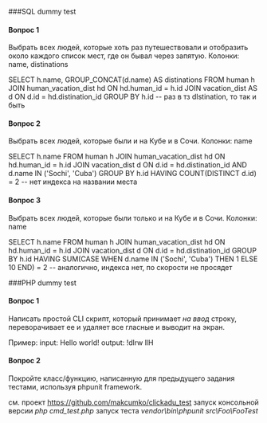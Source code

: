 ﻿###SQL dummy test
#### Вопрос 1
Выбрать всех людей, которые хоть раз путешествовали и отобразить около каждого список мест, где он бывал через запятую.
Колонки: name, distinations

SELECT h.name, GROUP_CONCAT(d.name) AS distinations
FROM human h
JOIN human_vacation_dist hd ON hd.human_id = h.id
JOIN vacation_dist AS d ON d.id = hd.distination_id
GROUP BY h.id
-- раз в тз dIstination, то так и быть


#### Вопрос 2
Выбрать всех людей, которые были и на Кубе и в Сочи.
Колонки: name

SELECT h.name
FROM human h 
JOIN human_vacation_dist hd ON hd.human_id = h.id
JOIN vacation_dist d ON d.id = hd.distination_id AND d.name IN ('Sochi', 'Cuba')
GROUP BY h.id
HAVING COUNT(DISTINCT d.id) = 2
-- нет индекса на названии места


#### Вопрос 3
Выбрать всех людей, которые были только и на Кубе и в Сочи.
Колонки: name

SELECT h.name
FROM human h
JOIN human_vacation_dist hd ON hd.human_id = h.id
JOIN vacation_dist d ON d.id = hd.distination_id
GROUP BY h.id
HAVING SUM(CASE WHEN d.name IN ('Sochi', 'Cuba') THEN 1 ELSE 10 END) = 2
-- аналогично, индекса нет, по скорости не просядет



###PHP dummy test
#### Вопрос 1

Написать простой CLI скрипт, который принимает *на ввод* строку, переворачивает ее и удаляет все гласные и выводит на экран.

Пример:
input: Hello world!
output: !dlrw llH

#### Вопрос 2
Покройте класс/функцию, написанную для предыдущего задания тестами, используя phpunit framework.




см. проект https://github.com/makcumko/clickadu_test
запуск консольной версии *php cmd_test.php*
запуск теста *vendor\bin\phpunit src\Foo\FooTest*

